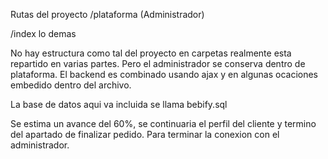 Rutas del proyecto
/plataforma (Administrador)

/index lo demas

No hay estructura como tal del proyecto en carpetas realmente esta repartido en varias partes. Pero el administrador se conserva dentro de plataforma.
El backend es combinado usando ajax y en algunas ocaciones embedido dentro del archivo.

La base de datos aqui va incluida se llama bebify.sql

Se estima un avance del 60%, se continuaria el perfil del cliente y termino del apartado de finalizar pedido.
Para terminar la conexion con el administrador.
